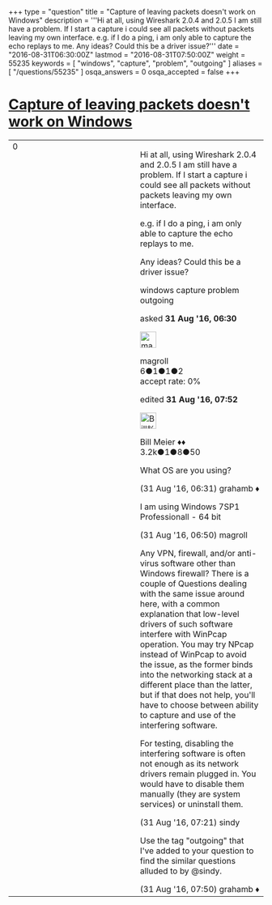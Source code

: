 +++
type = "question"
title = "Capture of leaving packets doesn&#x27;t work on Windows"
description = '''Hi at all, using Wireshark 2.0.4 and 2.0.5 I am still have a problem. If I start a capture i could see all packets without packets leaving my own interface. e.g. if I do a ping, i am only able to capture the echo replays to me. Any ideas? Could this be a driver issue?'''
date = "2016-08-31T06:30:00Z"
lastmod = "2016-08-31T07:50:00Z"
weight = 55235
keywords = [ "windows", "capture", "problem", "outgoing" ]
aliases = [ "/questions/55235" ]
osqa_answers = 0
osqa_accepted = false
+++

<div class="headNormal">

# [Capture of leaving packets doesn't work on Windows](/questions/55235/capture-of-leaving-packets-doesnt-work-on-windows)

</div>

<div id="main-body">

<div id="askform">

<table id="question-table" style="width:100%;"><colgroup><col style="width: 50%" /><col style="width: 50%" /></colgroup><tbody><tr class="odd"><td style="width: 30px; vertical-align: top"><div class="vote-buttons"><span id="post-55235-upvote" class="ajax-command post-vote up" rel="nofollow" title="I like this post (click again to cancel)"> </span><div id="post-55235-score" class="post-score" title="current number of votes">0</div><span id="post-55235-downvote" class="ajax-command post-vote down" rel="nofollow" title="I dont like this post (click again to cancel)"> </span> <span id="favorite-mark" class="ajax-command favorite-mark" rel="nofollow" title="mark/unmark this question as favorite (click again to cancel)"> </span><div id="favorite-count" class="favorite-count"></div></div></td><td><div id="item-right"><div class="question-body"><p>Hi at all, using Wireshark 2.0.4 and 2.0.5 I am still have a problem. If I start a capture i could see all packets without packets leaving my own interface.</p><p>e.g. if I do a ping, i am only able to capture the echo replays to me.</p><p>Any ideas? Could this be a driver issue?</p></div><div id="question-tags" class="tags-container tags"><span class="post-tag tag-link-windows" rel="tag" title="see questions tagged &#39;windows&#39;">windows</span> <span class="post-tag tag-link-capture" rel="tag" title="see questions tagged &#39;capture&#39;">capture</span> <span class="post-tag tag-link-problem" rel="tag" title="see questions tagged &#39;problem&#39;">problem</span> <span class="post-tag tag-link-outgoing" rel="tag" title="see questions tagged &#39;outgoing&#39;">outgoing</span></div><div id="question-controls" class="post-controls"></div><div class="post-update-info-container"><div class="post-update-info post-update-info-user"><p>asked <strong>31 Aug '16, 06:30</strong></p><img src="https://secure.gravatar.com/avatar/192d47e303094398720ef0d9e0bc9292?s=32&amp;d=identicon&amp;r=g" class="gravatar" width="32" height="32" alt="magroll&#39;s gravatar image" /><p><span>magroll</span><br />
<span class="score" title="6 reputation points">6</span><span title="1 badges"><span class="badge1">●</span><span class="badgecount">1</span></span><span title="1 badges"><span class="silver">●</span><span class="badgecount">1</span></span><span title="2 badges"><span class="bronze">●</span><span class="badgecount">2</span></span><br />
<span class="accept_rate" title="Rate of the user&#39;s accepted answers">accept rate:</span> <span title="magroll has no accepted answers">0%</span></p></div><div class="post-update-info post-update-info-edited"><p><span> edited <strong>31 Aug '16, 07:52</strong> </span></p><img src="https://secure.gravatar.com/avatar/bfb20acfe44690473b10c7963b5d4a18?s=32&amp;d=identicon&amp;r=g" class="gravatar" width="32" height="32" alt="Bill%20Meier&#39;s gravatar image" /><p><span>Bill Meier ♦♦</span><br />
<span class="score" title="3180 reputation points"><span>3.2k</span></span><span title="1 badges"><span class="badge1">●</span><span class="badgecount">1</span></span><span title="8 badges"><span class="silver">●</span><span class="badgecount">8</span></span><span title="50 badges"><span class="bronze">●</span><span class="badgecount">50</span></span></p></div></div><div id="comments-container-55235" class="comments-container"><span id="55236"></span><div id="comment-55236" class="comment"><div id="post-55236-score" class="comment-score"></div><div class="comment-text"><p>What OS are you using?</p></div><div id="comment-55236-info" class="comment-info"><span class="comment-age">(31 Aug '16, 06:31)</span> <span class="comment-user userinfo">grahamb ♦</span></div></div><span id="55238"></span><div id="comment-55238" class="comment"><div id="post-55238-score" class="comment-score"></div><div class="comment-text"><p>I am using Windows 7SP1 Professionall - 64 bit</p></div><div id="comment-55238-info" class="comment-info"><span class="comment-age">(31 Aug '16, 06:50)</span> <span class="comment-user userinfo">magroll</span></div></div><span id="55239"></span><div id="comment-55239" class="comment"><div id="post-55239-score" class="comment-score"></div><div class="comment-text"><p>Any VPN, firewall, and/or anti-virus software other than Windows firewall? There is a couple of Questions dealing with the same issue around here, with a common explanation that low-level drivers of such software interfere with WinPcap operation. You may try NPcap instead of WinPcap to avoid the issue, as the former binds into the networking stack at a different place than the latter, but if that does not help, you'll have to choose between ability to capture and use of the interfering software.</p><p>For testing, disabling the interfering software is often not enough as its network drivers remain plugged in. You would have to disable them manually (they are system services) or uninstall them.</p></div><div id="comment-55239-info" class="comment-info"><span class="comment-age">(31 Aug '16, 07:21)</span> <span class="comment-user userinfo">sindy</span></div></div><span id="55241"></span><div id="comment-55241" class="comment"><div id="post-55241-score" class="comment-score"></div><div class="comment-text"><p>Use the tag "outgoing" that I've added to your question to find the similar questions alluded to by <span>@sindy</span>.</p></div><div id="comment-55241-info" class="comment-info"><span class="comment-age">(31 Aug '16, 07:50)</span> <span class="comment-user userinfo">grahamb ♦</span></div></div></div><div id="comment-tools-55235" class="comment-tools"></div><div class="clear"></div><div id="comment-55235-form-container" class="comment-form-container"></div><div class="clear"></div></div></td></tr></tbody></table>

</div>

</div>

